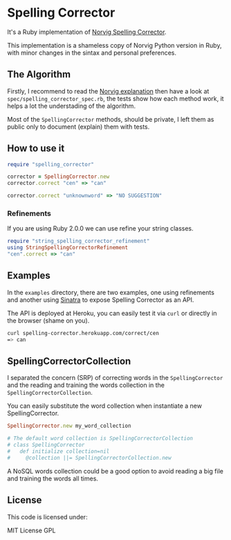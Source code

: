 # Spelling Corrector

It's a Ruby implementation of [Norvig Spelling Corrector](http://norvig.com/spell-correct.html).

This implementation is a shameless copy of Norvig Python version in Ruby, with minor changes in the sintax and personal preferences.

## The Algorithm

Firstly, I recommend to read the [Norvig explanation](http://norvig.com/spell-correct.html) then have a look at `spec/spelling_corrector_spec.rb`, the tests show how each method work, it helps a lot the understading of the algorithm.

Most of the `SpellingCorrector` methods, should be private, I left them as public only to document (explain) them with tests.


## How to use it

```ruby
require "spelling_corrector"

corrector = SpellingCorrector.new
corrector.correct "cen" => "can"

corrector.correct "unknownword" => "NO SUGGESTION"
```

### Refinements

If you are using Ruby 2.0.0 we can use refine your string classes.

```ruby
require "string_spelling_corrector_refinement"
using StringSpellingCorrectorRefinement
"cen".correct => "can"
```

## Examples

In the `examples` directory, there are two examples, one using refinements and another using [Sinatra](http://www.sinatrarb.com/) to expose Spelling Corrector as an API.

The API is deployed at Heroku, you can easily test it via `curl` or directly in the browser (shame on you).

```bash
curl spelling-corrector.herokuapp.com/correct/cen
=> can
```

## SpellingCorrectorCollection

I separated the concern (SRP) of correcting words in the `SpellingCorrector` and the reading and training the words collection in the `SpellingCorrectorCollection`.

You can easily substitute the word collection when instantiate a new SpellingCorrector.

```ruby
SpellingCorrector.new my_word_collection

# The default word collection is SpellingCorrectorCollection
# class SpellingCorrector
#   def initialize collection=nil
#     @collection ||= SpellingCorrectorCollection.new
```

A NoSQL words collection could be a good option to avoid reading a big file and training the words all times.

## License
This code is licensed under:

MIT License GPL
